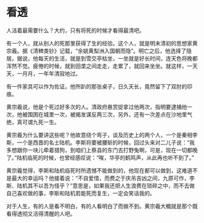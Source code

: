 # 看透

人活着最需要什么？大约，只有将死的时候才看得最清吧。 

有一个人，就从别人的死那里获得了生的经验。这个人，就是明末清初的思想家黄宗羲。据《清稗类钞》记载，“余姚黄梨洲入国朝而隐”。明亡之后，他选择了隐居。据说，他每天的生活，就是到雪交亭枯坐，一坐就是好长时间，连天色将晚都浑然不觉。疲倦的时候，就到田垄之间走走，走累了，就回来坐坐。就这样，一天天，一月月，一年年清寂地过。 

有一件家具可以作为佐证。他所趴的那张桌子，日久天长，竟然留下了双肘的印痕。 

黄宗羲说，他是个死过好多次的人。清政府悬赏捉拿过他两次，指明要逮捕他一次，他被围困在城里一次，被揭发谋反两三次，另外，还有一次差点在沙地里气绝，真可谓九死一生。 

黄宗羲为什么要讲这些呢？他故意绕个弯子，谈及历史上的两个人，一个是秦相李斯，一个是西晋的名士陆机。李斯将要被腰斩的时候，回过头来对二儿子说：“我多想跟你一块儿牵着猎狗，到咱们上蔡县的东门去打野兔啊，可是，现在一切都晚了。”陆机临死的时候，也曾经感叹说：“唉，华亭的鹤鸣声，从此再也听不到了。” 

黄宗羲觉得，李斯和陆机临死时所遗憾不能做到的，他现在都可以做到，这难道不是最大的幸运吗？他接着说：“不自爱惜，而费之于庆吊吉凶之间，九原可作，李斯、陆机其不以吾为怪乎？”意思是，如果我还把人生浪费在琐碎之中，而不去做自己喜欢做的事，李斯和陆机若能死而复生，一定会笑话我的。 

对于人生，有的人是看不明白，有的人看明白了而做不到。黄宗羲大概就是那个既看得透彻又活得清醒的人吧。